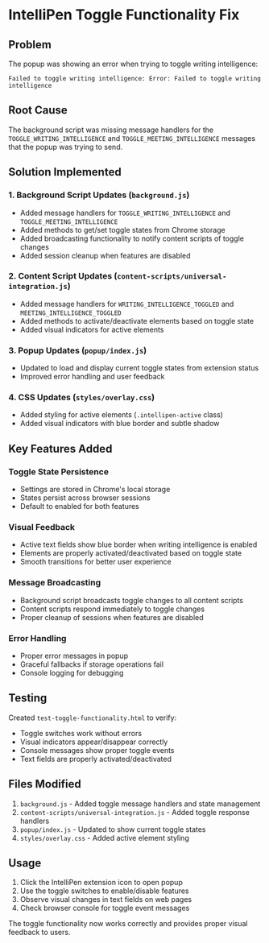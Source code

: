 # IntelliPen Toggle Functionality Fix

## Problem
The popup was showing an error when trying to toggle writing intelligence:
```
Failed to toggle writing intelligence: Error: Failed to toggle writing intelligence
```

## Root Cause
The background script was missing message handlers for the `TOGGLE_WRITING_INTELLIGENCE` and `TOGGLE_MEETING_INTELLIGENCE` messages that the popup was trying to send.

## Solution Implemented

### 1. Background Script Updates (`background.js`)
- Added message handlers for `TOGGLE_WRITING_INTELLIGENCE` and `TOGGLE_MEETING_INTELLIGENCE`
- Added methods to get/set toggle states from Chrome storage
- Added broadcasting functionality to notify content scripts of toggle changes
- Added session cleanup when features are disabled

### 2. Content Script Updates (`content-scripts/universal-integration.js`)
- Added message handlers for `WRITING_INTELLIGENCE_TOGGLED` and `MEETING_INTELLIGENCE_TOGGLED`
- Added methods to activate/deactivate elements based on toggle state
- Added visual indicators for active elements

### 3. Popup Updates (`popup/index.js`)
- Updated to load and display current toggle states from extension status
- Improved error handling and user feedback

### 4. CSS Updates (`styles/overlay.css`)
- Added styling for active elements (`.intellipen-active` class)
- Added visual indicators with blue border and subtle shadow

## Key Features Added

### Toggle State Persistence
- Settings are stored in Chrome's local storage
- States persist across browser sessions
- Default to enabled for both features

### Visual Feedback
- Active text fields show blue border when writing intelligence is enabled
- Elements are properly activated/deactivated based on toggle state
- Smooth transitions for better user experience

### Message Broadcasting
- Background script broadcasts toggle changes to all content scripts
- Content scripts respond immediately to toggle changes
- Proper cleanup of sessions when features are disabled

### Error Handling
- Proper error messages in popup
- Graceful fallbacks if storage operations fail
- Console logging for debugging

## Testing
Created `test-toggle-functionality.html` to verify:
- Toggle switches work without errors
- Visual indicators appear/disappear correctly
- Console messages show proper toggle events
- Text fields are properly activated/deactivated

## Files Modified
1. `background.js` - Added toggle message handlers and state management
2. `content-scripts/universal-integration.js` - Added toggle response handlers
3. `popup/index.js` - Updated to show current toggle states
4. `styles/overlay.css` - Added active element styling

## Usage
1. Click the IntelliPen extension icon to open popup
2. Use the toggle switches to enable/disable features
3. Observe visual changes in text fields on web pages
4. Check browser console for toggle event messages

The toggle functionality now works correctly and provides proper visual feedback to users.